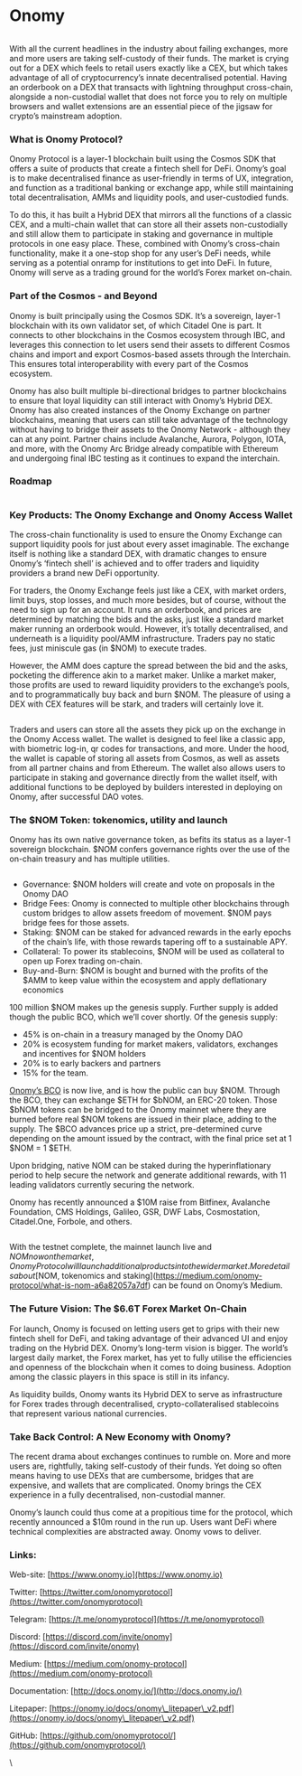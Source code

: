 # Onomy

<figure><img src="../.gitbook/assets/image (5) (3).png" alt=""><figcaption></figcaption></figure>

With all the current headlines in the industry about failing exchanges, more and more users are taking self-custody of their funds. The market is crying out for a DEX which feels to retail users exactly like a CEX, but which takes advantage of all of cryptocurrency’s innate decentralised potential. Having an orderbook on a DEX that transacts with lightning throughput cross-chain, alongside a non-custodial wallet that does not force you to rely on multiple browsers and wallet extensions are an essential piece of the jigsaw for crypto’s mainstream adoption.&#x20;

### What is Onomy Protocol?

Onomy Protocol is a layer-1 blockchain built using the Cosmos SDK that offers a suite of products that create a fintech shell for DeFi. Onomy’s goal is to make decentralised finance as user-friendly in terms of UX, integration, and function as a traditional banking or exchange app, while still maintaining total decentralisation, AMMs and liquidity pools, and user-custodied funds.

To do this, it has built a Hybrid DEX that mirrors all the functions of a classic CEX, and a multi-chain wallet that can store all their assets non-custodially and still allow them to participate in staking and governance in multiple protocols in one easy place. These, combined with Onomy’s cross-chain functionality, make it a one-stop shop for any user’s DeFi needs, while serving as a potential onramp for institutions to get into DeFi. In future, Onomy will serve as a trading ground for the world’s Forex market on-chain.

### Part of the Cosmos - and Beyond

Onomy is built principally using the Cosmos SDK. It’s a sovereign, layer-1 blockchain with its own validator set, of which Citadel One is part. It connects to other blockchains in the Cosmos ecosystem through IBC, and leverages this connection to let users send their assets to different Cosmos chains and import and export Cosmos-based assets through the Interchain. This ensures total interoperability with every part of the Cosmos ecosystem.

Onomy has also built multiple bi-directional bridges to partner blockchains to ensure that loyal liquidity can still interact with Onomy’s Hybrid DEX. Onomy has also created instances of the Onomy Exchange on partner blockchains, meaning that users can still take advantage of the technology without having to bridge their assets to the Onomy Network - although they can at any point. Partner chains include Avalanche, Aurora, Polygon, IOTA, and more, with the Onomy Arc Bridge already compatible with Ethereum and undergoing final IBC testing as it continues to expand the interchain.&#x20;

### Roadmap

<figure><img src="../.gitbook/assets/image (2) (5).png" alt=""><figcaption></figcaption></figure>

### Key Products: The Onomy Exchange and Onomy Access Wallet

The cross-chain functionality is used to ensure the Onomy Exchange can support liquidity pools for just about every asset imaginable. The exchange itself is nothing like a standard DEX, with dramatic changes to ensure Onomy’s ‘fintech shell’ is achieved and to offer traders and liquidity providers a brand new DeFi opportunity.&#x20;

For traders, the Onomy Exchange feels just like a CEX, with market orders, limit buys, stop losses, and much more besides, but of course, without the need to sign up for an account. It runs an orderbook, and prices are determined by matching the bids and the asks, just like a standard market maker running an orderbook would. However, it’s totally decentralised, and underneath is a liquidity pool/AMM infrastructure. Traders pay no static fees, just miniscule gas (in $NOM) to execute trades.&#x20;

However, the AMM does capture the spread between the bid and the asks, pocketing the difference akin to a market maker. Unlike a market maker, those profits are used to reward liquidity providers to the exchange’s pools, and to programmatically buy back and burn $NOM. The pleasure of using a DEX with CEX features will be stark, and traders will certainly love it.&#x20;

<figure><img src="../.gitbook/assets/image (11) (4).png" alt=""><figcaption></figcaption></figure>

Traders and users can store all the assets they pick up on the exchange in the Onomy Access wallet. The wallet is designed to feel like a classic app, with biometric log-in, qr codes for transactions, and more. Under the hood, the wallet is capable of storing all assets from Cosmos, as well as assets from all partner chains and from Ethereum. The wallet also allows users to participate in staking and governance directly from the wallet itself, with additional functions to be deployed by builders interested in deploying on Onomy, after successful DAO votes.&#x20;

### The $NOM Token: tokenomics, utility and launch

Onomy has its own native governance token, as befits its status as a layer-1 sovereign blockchain. $NOM confers governance rights over the use of the on-chain treasury and has multiple utilities.

<figure><img src="../.gitbook/assets/image (9).png" alt=""><figcaption></figcaption></figure>

* Governance: $NOM holders will create and vote on proposals in the Onomy DAO
* Bridge Fees: Onomy is connected to multiple other blockchains through custom bridges to allow assets freedom of movement. $NOM pays bridge fees for those assets.
* Staking: $NOM can be staked for advanced rewards in the early epochs of the chain’s life, with those rewards tapering off to a sustainable APY.
* Collateral: To power its stablecoins, $NOM will be used as collateral to open up Forex trading on-chain.
* Buy-and-Burn: $NOM is bought and burned with the profits of the $AMM to keep value within the ecosystem and apply deflationary economics

100 million $NOM makes up the genesis supply. Further supply is added though the public BCO, which we’ll cover shortly. Of the genesis supply:

* 45% is on-chain in a treasury managed by the Onomy DAO
* 20% is ecosystem funding for market makers, validators, exchanges and incentives for $NOM holders
* 20% is to early backers and partners
* 15% for the team.

[Onomy’s BCO](https://bco.onomy.io/) is now live, and is how the public can buy $NOM. Through the BCO, they can exchange $ETH for $bNOM, an ERC-20 token. Those $bNOM tokens can be bridged to the Onomy mainnet where they are burned before real $NOM tokens are issued in their place, adding to the supply. The $BCO advances price up a strict, pre-determined curve depending on the amount issued by the contract, with the final price set at 1 $NOM = 1 $ETH.&#x20;

Upon bridging, native NOM can be staked during the hyperinflationary period to help secure the network and generate additional rewards, with 11 leading validators currently securing the network.&#x20;

Onomy has recently announced a $10M raise from Bitfinex, Avalanche Foundation, CMS Holdings, Galileo, GSR, DWF Labs, Cosmostation, Citadel.One, Forbole, and others.&#x20;

<figure><img src="../.gitbook/assets/image (3) (4).png" alt=""><figcaption></figcaption></figure>

With the testnet complete, the mainnet launch live and $NOM now on the market, Onomy Protocol will launch additional products into the wider market. More details about [$NOM, tokenomics and staking](https://medium.com/onomy-protocol/what-is-nom-a6a82057a7df) can be found on Onomy’s Medium.

### The Future Vision: The $6.6T Forex Market On-Chain

For launch, Onomy is focused on letting users get to grips with their new fintech shell for DeFi, and taking advantage of their advanced UI and enjoy trading on the Hybrid DEX. Onomy’s long-term vision is bigger. The world’s largest daily market, the Forex market, has yet to fully utilise the efficiencies and openness of the blockchain when it comes to doing business. Adoption among the classic players in this space is still in its infancy.

As liquidity builds, Onomy wants its Hybrid DEX to serve as infrastructure for Forex trades through decentralised, crypto-collateralised stablecoins that represent various national currencies.&#x20;

### Take Back Control: A New Economy with Onomy?

The recent drama about exchanges continues to rumble on. More and more users are, rightfully, taking self-custody of their funds. Yet doing so often means having to use DEXs that are cumbersome, bridges that are expensive, and wallets that are complicated. Onomy brings the CEX experience in a fully decentralised, non-custodial manner.&#x20;

Onomy’s launch could thus come at a propitious time for the protocol, which recently announced a $10m round in the run up. Users want DeFi where technical complexities are abstracted away. Onomy vows to deliver.&#x20;

### **Links:**

Web-site: [https://www.onomy.io](https://www.onomy.io)

Twitter: [https://twitter.com/onomyprotocol](https://twitter.com/onomyprotocol)

Telegram: [https://t.me/onomyprotocol](https://t.me/onomyprotocol)

Discord: [https://discord.com/invite/onomy](https://discord.com/invite/onomy)

Medium: [https://medium.com/onomy-protocol](https://medium.com/onomy-protocol)

Documentation: [http://docs.onomy.io/](http://docs.onomy.io/)

Litepaper: [https://onomy.io/docs/onomy\_litepaper\_v2.pdf](https://onomy.io/docs/onomy\_litepaper\_v2.pdf)

GitHub: [https://github.com/onomyprotocol/](https://github.com/onomyprotocol/)

\
